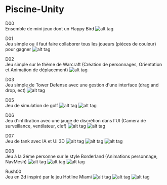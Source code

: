 # Piscine-Unity

D00  
Ensemble de mini jeux dont un Flappy Bird
![alt tag](https://cloud.githubusercontent.com/assets/7196430/26154423/bfc08940-3b0f-11e7-812b-1a0164b7e69c.png)

D01  
Jeu simple ou il faut faire collaborer tous les joueurs (piéces de couleur) pour gagner
![alt tag](https://cloud.githubusercontent.com/assets/7196430/26154536/2779185e-3b10-11e7-8d4a-ff40cbe3efcb.png)

D02  
Jeu simple sur le thème de Warcraft (Création de personnages, Orientation et Animation de déplacement)
![alt tag](https://cloud.githubusercontent.com/assets/7196430/26154823/45d7d8b6-3b11-11e7-93dc-696794b037bb.png)

D03  
Jeu simple de Tower Defense avec une gestion d'une interface (drag and drop, ect)
![alt tag](https://cloud.githubusercontent.com/assets/7196430/26154652/afb1ceaa-3b10-11e7-9dba-80df226af117.png)

D05  
Jeu de simulation de golf
![alt tag](https://cloud.githubusercontent.com/assets/7196430/26155002/06a59132-3b12-11e7-889d-4fd1cee148cb.png)
![alt tag](https://cloud.githubusercontent.com/assets/7196430/26155006/080bc83e-3b12-11e7-9cd4-d6922977c21b.png)

D06  
Jeu d'infiltration avec une jauge de discrétion dans l'UI (Camera de surveillance, ventilateur, clef)
![alt tag](https://cloud.githubusercontent.com/assets/7196430/26155537/ceaaff7c-3b13-11e7-9e63-ccaf61cc2d4d.png)
![alt tag](https://cloud.githubusercontent.com/assets/7196430/26155538/cfbdf90a-3b13-11e7-93c7-34cacb00b924.png)

D07  
Jeu de tank avec IA et UI 3D
![alt tag](https://cloud.githubusercontent.com/assets/7196430/26156013/3b0c98a0-3b15-11e7-8742-bb968936505c.png)
![alt tag](https://cloud.githubusercontent.com/assets/7196430/26156009/39d65750-3b15-11e7-88f5-cd56bceeecfa.png)
![alt tag](https://cloud.githubusercontent.com/assets/7196430/26156014/3c5bc9c4-3b15-11e7-83b9-13e6465f9ecf.png)

D08  
Jeu à la 3éme personne sur le style Borderland (Animations personnage, NavMesh)
![alt tag](https://cloud.githubusercontent.com/assets/7196430/26156236/f4ad3922-3b15-11e7-976f-5e26b5a9a9de.png)
![alt tag](https://cloud.githubusercontent.com/assets/7196430/26156238/f5f32fb2-3b15-11e7-8cea-35b2ef4de87c.png)
![alt tag](https://cloud.githubusercontent.com/assets/7196430/26156241/f7a6ec5e-3b15-11e7-908d-993fb88dbf51.png)

Rush00  
Jeu en 2d inspiré par le jeu Hotline Miami
![alt tag](https://cloud.githubusercontent.com/assets/7196430/26156694/6de8722e-3b17-11e7-8f55-2019b419bd68.png)
![alt tag](https://cloud.githubusercontent.com/assets/7196430/26156696/6ec9cac6-3b17-11e7-8d4a-dc595b47bded.png)
![alt tag](https://cloud.githubusercontent.com/assets/7196430/26156698/703c1148-3b17-11e7-83c6-5623918015d0.png)
